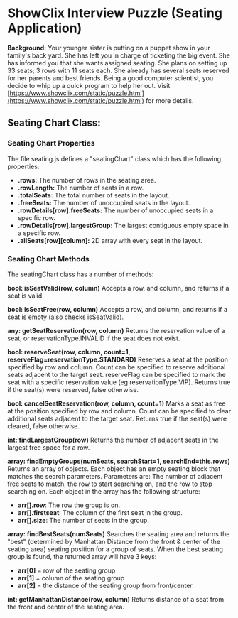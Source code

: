 
# ShowClix Interview Puzzle (Seating Application)

**Background:**  Your younger sister is putting on a puppet show in your family's back yard. She has left you in charge of ticketing the big event. She has informed you that she wants assigned seating. She plans on setting up 33 seats; 3 rows with 11 seats each. She already has several seats reserved for her parents and best friends. Being a good computer scientist, you decide to whip up a quick program to help her out.
Visit [https://www.showclix.com/static/puzzle.html](https://www.showclix.com/static/puzzle.html) for more details.

## Seating Chart Class:
### Seating Chart Properties
The file seating.js defines a "seatingChart" class which has the following properties:
* **.rows:** The number of rows in the seating area.
* **.rowLength:** The number of seats in a row.
* **.totalSeats:** The total number of seats in the layout.
* **.freeSeats:** The number of unoccupied seats in the layout.
* **.rowDetails[row].freeSeats:** The number of unoccupied seats in a specific row.
* **.rowDetails[row].largestGroup:** The largest contiguous empty space in a specific row.
* **.allSeats[row][column]:** 2D array with every seat in the layout.

### Seating Chart Methods
The seatingChart class has a number of methods:

**bool: isSeatValid(row, column)**
Accepts a row, and column, and returns if a seat is valid.

**bool: isSeatFree(row, column)**
Accepts a row, and column, and returns if a seat is empty (also checks isSeatValid).

**any: getSeatReservation(row, column)**
Returns the reservation value of a seat, or reservationType.INVALID if the seat does not exist.

**bool: reserveSeat(row, column, count=1, reserveFlag=reservationType.STANDARD)**
Reserves a seat at the position specified by row and column.  Count can be specified to reserve additional seats adjacent to the target seat.  reserveFlag can be specified to mark the seat with a specific reservation value (eg reservationType.VIP).
Returns true if the seat(s) were reserved, false otherwise.

**bool: cancelSeatReservation(row, column, count=1)**
Marks a seat as free at the position specified by row and column.  Count can be specified to clear additional seats adjacent to the target seat.
Returns true if the seat(s) were cleared, false otherwise.

**int: findLargestGroup(row)**
Returns the number of adjacent seats in the largest free space for a row.

**array: findEmptyGroups(numSeats, searchStart=1, searchEnd=this.rows)**
Returns an array of objects.  Each object has an empty seating block that matches the search parameters.  Parameters are: The number of adjacent free seats to match, the row to start searching on, and the row to stop searching on.
Each object in the array has the following structure:
* **arr[].row**: The row the group is on.
* **arr[].firstseat**:  The column of the first seat in the group.
* **arr[].size**: The number of seats in the group.

**array: findBestSeats(numSeats)**
Searches the seating area and returns the "best" (determined by Manhattan Distance from the front & center of the seating area) seating position for a group of seats.
When the best seating group is found, the returned array will have 3 keys:
* **arr[0]** = row of the seating group
* **arr[1]** = column of the seating group
* **arr[2]** = the distance of the seating group from front/center.

**int: getManhattanDistance(row, column)**
Returns distance of a seat from the front and center of the seating area.
